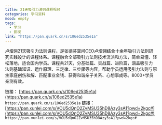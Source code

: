 ```yaml
---
title: 21天吸引力法则课程视频
categories: 学习资料
mood: empty
tags:
  - 学习
  - 影视
link: "https://pan.quark.cn/s/106ed2535e1a"
---
```


 

卢熠翎21天吸引力法则课程，是张德芬空间CEO卢熠翎结合十余年吸引力法则研究实践设计的课程体系。课程融合全部吸引力法则技术流派和方法，简单易懂、轻松落地，适合国内学员。课程共21天，分基础篇、实战篇、进阶篇，涵盖吸引力法则基础知识、运作原理、三定律、三步骤等内容，帮助学员运用吸引力法则与原生家庭创伤和解、匹配事业金钱、获得和谐亲子关系、心想事成等。8000+学员亲测有效。

链接： [https://pan.quark.cn/s/106ed2535e1a](https://pan.quark.cn/s/106ed2535e1a) `https://pan.quark.cn/s/106ed2535e1a` 链接： [https://pan.xunlei.com/s/VOU5dQnO2ZvMSU35hD8Azy3sA1?pwd=2kgc#](https://pan.xunlei.com/s/VOU5dQnO2ZvMSU35hD8Azy3sA1?pwd=2kgc#) `https://pan.xunlei.com/s/VOU5dQnO2ZvMSU35hD8Azy3sA1?pwd=2kgc#`
